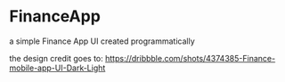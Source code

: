 # FinanceApp

a simple Finance App UI 
created programmatically 


the design credit goes to: 
https://dribbble.com/shots/4374385-Finance-mobile-app-UI-Dark-Light
